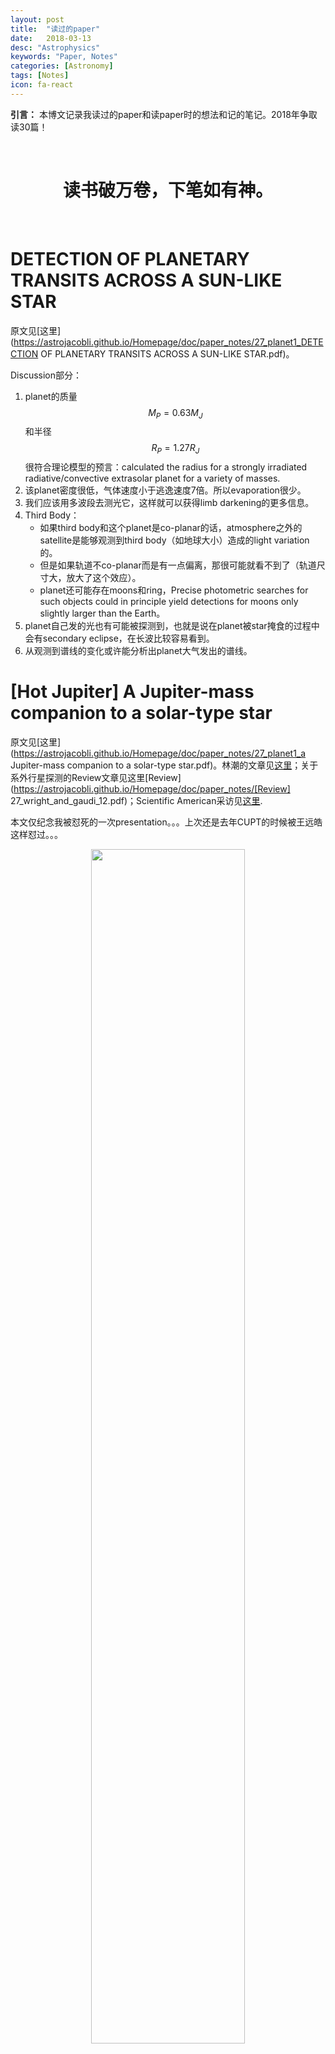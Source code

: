 ```yaml
---
layout: post
title:  "读过的paper"
date:   2018-03-13
desc: "Astrophysics"
keywords: "Paper, Notes"
categories: [Astronomy]
tags: [Notes]
icon: fa-react
---
```


**引言：** 本博文记录我读过的paper和读paper时的想法和记的笔记。2018年争取读30篇！

<br>

<center><h1>读书破万卷，下笔如有神。</h1></center>

<br>

# DETECTION OF PLANETARY TRANSITS ACROSS A SUN-LIKE STAR

原文见[这里](https://astrojacobli.github.io/Homepage/doc/paper_notes/27_planet1_DETECTION OF PLANETARY TRANSITS ACROSS A SUN-LIKE STAR.pdf)。

Discussion部分：

1. planet的质量$$M_P=0.63M_J$$和半径$$R_P=1.27R_J$$ 很符合理论模型的预言：calculated the radius for a strongly irradiated radiative/convective extrasolar planet for a variety of masses.
2. 该planet密度很低，气体速度小于逃逸速度7倍。所以evaporation很少。
3. 我们应该用多波段去测光它，这样就可以获得limb darkening的更多信息。
4. Third Body：
   - 如果third body和这个planet是co-planar的话，atmosphere之外的satellite是能够观测到third body（如地球大小）造成的light variation的。
   - 但是如果轨道不co-planar而是有一点偏离，那很可能就看不到了（轨道尺寸大，放大了这个效应）。
   - planet还可能存在moons和ring，Precise photometric searches for such objects could in principle yield detections for moons only slightly larger than the Earth。
5. planet自己发的光也有可能被探测到，也就是说在planet被star掩食的过程中会有secondary eclipse，在长波比较容易看到。
6. 从观测到谱线的变化或许能分析出planet大气发出的谱线。

# **[Hot Jupiter] A Jupiter-mass companion to a solar-type star**

原文见[这里](https://astrojacobli.github.io/Homepage/doc/paper_notes/27_planet1_a Jupiter-mass companion to a solar-type star.pdf)。林潮的文章见[这里](https://astrojacobli.github.io/Homepage/doc/paper_notes/27_Lin_hot_Jupiters.pdf)；关于系外行星探测的Review文章见这里[Review](https://astrojacobli.github.io/Homepage/doc/paper_notes/[Review] 27_wright_and_gaudi_12.pdf)；Scientific American采访见[这里](https://www.scientificamerican.com/article/20-years-later-a-q-a-with-the-first-astronomer-to-detect-a-planet-orbiting-another-sun1/).

本文仅纪念我被怼死的一次presentation。。。上次还是去年CUPT的时候被王远皓这样怼过。。。

<center><img src="{{ site.img_path }}/Hot Jupiter/Slide1.JPG" width="70%"></center>

<br>

本文谈的是人类历史上第一次发现一颗木星质量大小的系外行星的故事。本文献给复旦大学正在发着高烧的芒果同学。

<center><img src="{{ site.img_path }}/Hot Jupiter/Slide2.JPG" width="70%"></center>

<br>

这些东西没什么太多好讲的，就是基本的物理图像。视向速度的表达式

$$v_r=\gamma+K[\cos(\theta+\omega_*)+e\cos\omega_*].$$ 

可以用一些矩阵的东西推出来，并不是很复杂。我们发现，如果忽略偏心率的话，这个视向速度可以写成：

$$ v_r=\gamma+K[\cos(\omega t+\phi)]$$,

之后我们会谈到这个东西的拟合。

<center><img src="{{ site.img_path }}/Hot Jupiter/Slide3.JPG" width="70%"></center>

<br>

视向速度能够被探测到的根本原因是因为视向速度会造成Doppler shift，我们探测视向速度的方法也是去测量光谱的shift，然后根据公式$$v_r=\frac{\Delta \lambda}{\lambda}c$$就可以算出视向速度$$v_r$$.

<center><img src="{{ site.img_path }}/Hot Jupiter/Slide4.JPG" width="70%"></center>

<br>

这里面值得注意的是，木星与太阳系统带来的典型$$K_J=13\ \text{m/s}$$, 地球与太阳系统带来的$$K_e=10\ \text{cm/s}$$, 太阳表面自转的速度大概是$$v_{eq}=5\ \text{km/s}$$. 这一页ppt里引入了一个非常重要的物理量叫做质量函数 mass function of a binary system，左边都是可观测量，右边是质量。

<br>

<center><img src="{{ site.img_path }}/Hot Jupiter/Slide5.JPG" width="70%"></center>

<center><img src="{{ site.img_path }}/Hot Jupiter/Slide6.JPG" width="70%"></center>

<center><img src="{{ site.img_path }}/Hot Jupiter/Slide7.JPG" width="70%"></center>

<br>

天文里面用的很多的是cross-correlation function，用来探测两个信号的相关性。这里我们用CC来分析谱线的shift和展宽情况。上面这个图里展示了一个简单的例子，用星系的SED去检查这个CC到底有没有用。实际工作中，CC即能判断shift，还能判断展宽的情况。paper里的第一个CC function的图意思就是看这个展宽的情况与CC的对应关系。其实这段我一直觉得很模糊，不是特别clear。

<center><img src="{{ site.img_path }}/Hot Jupiter/Slide8.JPG" width="70%"></center>

<br>

讨论到真实处理光谱的时候，首先有个$$1+z$$导致的stretch的效应，这个其实很容易消除，只要给实验室光谱乘上$$1+z$$这么个因子即可。其实真实处理的时候，把吸收线标记为0，把连续谱标记为1，然后再去做CC。这样谱线的宽度也就会展现在CC的值里头。谱线的宽度来源有二，一个是恒星自转产生，一个是thermal展宽。

<center><img src="{{ site.img_path }}/Hot Jupiter/Slide11.JPG" width="70%"></center>

<br>

下面是观测的细节了，也是我被怼的最惨的地方（好像一直都很惨）。首先是radial velocity accuracy是怎么回事。首先ELODIE的光谱分辨率是$$10^5$$，按理说只能分辨$$1000\ \text{m/s}$$的shift，但是为什么accuracy是$$13\ \text{m/s}$$呢？这就涉及到信噪比的问题。我们现在想要测一个吸收线的峰值位置，那么这个位置的测量accuracy就是测量一个分布的平均值的误差（标准差$$\sigma$$）。举个例子，我们要测量一个Gauss分布中心的位置，那么这个位置测量的标准差就跟信噪比有关系，而且是反比关系。简而言之就是举个例子：我拍了一个恒星，它在CCD上的分布大概可以近似为一个二维Gauss distribution。当光子数很小、曝光时间很短、SNR很小的时候，那么测量这颗star的位置每次测量都会不一样，那么标准差就很大。如果我一下就曝光很久，SNR非常高，那么平均值的标准差就很小。而我们知道，$$SNR\propto\sqrt{N}$$ ，N即曝光时间或者光子数。所以这里光谱仪的极限星等9m是个很亮的值，就是为了SNR比较大。同时也尽可能让exposure time尽可能大，但不能大到溢出了。为了保证观测的准确性，光谱仪先观测恒星再观测calibration lamp，同时用了一个打乱的光纤来减小系统误差。注意：这个仪器为了减小外界环境带来的影响，要尽可能保证仪器处于一个相对stable的情况，比如放在真空中啊，控制温湿度磁场电场之类的不变。后面又会提到这个事情。

<center><img src="{{ site.img_path }}/Hot Jupiter/Slide13.JPG" width="70%"></center>

<br>

这张ppt里涉及到了radial velocity数据处理的关键问题，就是如何确定这些parameters。下面假定偏心率为0，那么$$ v_r=\gamma+K[\cos(\omega t+\phi)]$$。 我们先假设一个周期，那就得到一个$$\omega$$，那么我们把radial velocity写成：

$$v_r=\gamma+K\cos\omega t\cos\phi+K\sin\omega t\sin\phi$$ ,

于是令$$x=\cos\omega t,\ y=\sin\omega t,\ a=K\cos\phi, \ b=K\sin\phi$$，则问题化成了一个线性使用最小二乘法拟合的问题：

$$(v_r)_i=\gamma+a x_i+b y_i$$.

这样，就可以利用全部时间序列的数据拟合出一个$$\gamma, \ K,\ \phi$$出来。那么周期是怎么确定的呢？对于每一组参数，都能算出来一个残差平方和，叫做$$\chi^2$$，于是一个周期就对应一个$$\chi^2$$，那么只需要调整周期使得$$\chi^2$$最小即可定出周期。

给定后两个参数$$ K,\ \phi$$，然后对4 epochs的数据再去拟合$$\gamma$$，得到的结果见上图。发现$$\gamma$$会有一个Long period variation，于是猜测该系统会不会有第三个planet？但是之后更高精度的观测否定了这个$$\gamma$$ -velocity的猜测（Subo说的）。

<center><img src="{{ site.img_path }}/Hot Jupiter/Slide14.JPG" width="70%"></center>

<br>

如果固定$$\gamma$$-velocity不变，去fit eccentricity的话，得到$$e=0.09\pm0.06$$，所以我们暂时认为偏心率为0来分析后面的内容。这里还可以根据观测量算出system的mass function为$$f_1(m)=\frac{(M_P\sin i)^3}{(M_P+M_*)^2}=(0.91\pm0.15)10^{-10}\ M_\odot$$ .

<center><img src="{{ site.img_path }}/Hot Jupiter/sin i.png" width="70%"></center>

<br>

我在看paper的时候忽略了一个非常重要的东西。直接根据mass function，又已知51 Peg的质量大概是一个solar mass，那么就容易推出$$M_P\sin i=(0.47\pm0.02)M_\odot$$ . 问题就来了，如果这个$$i$$特别小，那么行星质量就可能很大，那不就是个恒星了？凭什么说是个Jupiter？那么我们需要算一个概率。如果$$M_P=4M_J$$, 那么需要$$\sin i<0.1$$.假设观测者在空间方向上均匀分布，那么能够观测到$$\sin i<0.1$$的概率就是球面上两个张角为0.1 rad球冠面积比上球面总面积（$$4\pi$$立体角）。我们简单算一下（前提是这个角很小，可以用平面来近似球冠）：

$$\text{Probability}=\frac{2\times\pi\theta^2}{4\pi}=\frac{\theta^2}{2}\sim 1\%.$$

所以四个木星质量以上的概率是百分之一，那么观测到这个companion是$$0.08M_\odot=80M_J$$的最小恒星的概率就非常非常小了。所以我们假设这次观测没有走运到那么小的概率里面去。

<center><img src="{{ site.img_path }}/Hot Jupiter/Slide15.JPG" width="70%"></center>

<center><img src="{{ site.img_path }}/Hot Jupiter/Slide16.JPG" width="70%"></center>

<br>

为了更加精确地确定这个inclination angle，一个办法就是看恒星的rotation。从谱线展宽会得到一个视向的rotation速度，即$$v_{rot}=2.2\pm1.0\ \text{km/s}$$，那么如何才能知道equator的rotation速度呢？这个问题比较challenging。我们知道（我不知道），这颗恒星可以近似看成太阳，所以半径也差不多。所以如果知道了equator的自转周期，就可以确定一个$$v_{eq}$$. 恒星磁场的形成现在有一个发电机模型，也就是恒星自转越快呢，磁场就越强。磁场的性质可以通过Ca[II]线去表征。对于邻近恒星，可以得到Ca[II]线和自转周期的经验定律，于是应用到51 Peg就可以得到自转周期的信息：$$P_{rot}=30\ \text{days}.$$ 所以算出来$$v_{eq}=2.2\pm 0.8\ \text{km/s}$$.  这样看的话发现这两个速度$$v_{eq},\ v_{rot}$$差别不太大，这很好，说明planet自转轴与公转周轴的夹角不太大。

<center><img src="{{ site.img_path }}/Hot Jupiter/Slide17.JPG" width="70%"></center>

<br>

通过以上数据可以算出来$$\sin i\in(0.4,1]$$ 。带入mass function，马上得到planet质量上限。如果假设planet自转轴与公转周轴的夹角为10度，得到的质量上限是$$2M_J$$.

<center><img src="{{ site.img_path }}/Hot Jupiter/Slide18.JPG" width="70%"></center>

<br>

对观测到的视向速度的解释不只是companion这一种，还能是sunspot和pulsation。对于sunspot，按理说观测到的视向速度周期应该与测量色球得出的恒星自转周期相匹配，但是显然不匹配。其次，如果51 Peg的周期是4.23天的话，那么它应该相当年轻，而且有相当强的色球活动，这都与观测不符。

<center><img src="{{ site.img_path }}/Hot Jupiter/Slide19.JPG" width="70%"></center>

<center><img src="{{ site.img_path }}/Hot Jupiter/Slide20.JPG" width="70%"></center>

<center><img src="{{ site.img_path }}/Hot Jupiter/Slide21.JPG" width="70%"></center>

<br>

还有解释是pulsation。根据pulsation理论，恒星的光度、颜色和谱线的对称性都会发生变化，但是观测都没观测到。其次，instability 的恒星都分布在赫罗图的一个小区域上，但是显然太阳不在那个区域之内。因此理论上不太可能发生如此大的速度振幅（50m/s）的pulsation。

剩下一个solution只能是companion了。

<center><img src="{{ site.img_path }}/Hot Jupiter/Slide23.JPG" width="70%"></center>

<br>

奇怪的是问题是，根据行星形成理论，要形成一个木星质量的行星，先得形成一个15个地球质量的core (which is made of rock and ice)，然后才能不断吸积成一个木星。那么奇怪的是，在0.05AU处根本不太可能形成这么一个core，也就不太可能形成木星。于是有两个假说（Lin et al. 1996)，一个是高偏心率轨道迁移假说，另一个是disk condensation假说。

> **Q: In contrast, it seems like the theorists were fully ready to embrace the idea that a Jupiter-size world could migrate extremely close to its star.**
>
> A: Yes, in fact the answer had already existed for 15 years. The first paper published on orbital migration by Peter Goldreich and Scott Tremaine—two very important men in astronomy—was devoted to the study of a small body embedded in a disk. The body could be a small galaxy in the disk of a large galaxy or a planet in an accretion disk [the dusty structure around a newborn star]. In the abstract of this paper the last sentence read: “Jupiter was not born where it is today.” That was in 1980.



**高偏心率轨道迁移假说**是指，hot Jupiter先在5AU的地方形成，而且它外部存在着一个引力摄动源，将其轨道摄动成一个高偏心率的轨道。注意：只有当行星与太阳距离较近的时候tidal dissipation才会很明显。高偏心率轨道正好提供了这样一个场合。dissipation之后的木星离太阳可以相当近，而且做圆轨道运动。

**Disk condensation**大概是指（我不太记得清了）所有行星形成之前有个dust disk，这个disk上有些尘埃因为扰动开始聚集，然后慢慢形成木星再慢慢由于dust的作用演化到0.05AU。（这段文字可能很有问题！）

<center><img src="{{ site.img_path }}/Hot Jupiter/Slide24.JPG" width="70%"></center>

<center><img src="{{ site.img_path }}/Hot Jupiter/Slide25.JPG" width="70%"></center>

<br>

我们可以根据这个hot Jupiter还存在着大气来推断它的最低质量。计算都很容易，最后得到一个$$M_P>0.3M_J$$. 

除了热木星之外，还有可能是一个褐矮星，这个褐矮星与51 Peg相互绕转，同时褐矮星上的大气很多也被evaporation掉了，剩下的并不多，所以质量很小了。此时的褐矮星的逃逸速度一定大于thermal velocity了，不然会继续evaporate。

<center><img src="{{ site.img_path }}/Hot Jupiter/Slide26.JPG" width="70%"></center>

<br>

以上这个计算表明了tidal dissipation的时标与恒星/行星的年龄相仿，从而说明了这个机制或许是可能的。

<center><img src="{{ site.img_path }}/Hot Jupiter/Slide27.JPG" width="70%"></center>

<br>

最后想分享一下感想，一个是做科研一定要细致，**一个是英语一定要好！**

> In the two decades since, Mayor and his colleagues have deployed a variety of techniques to discover nearly 2,000 more exoplanets, worlds of staggering diversity. Researchers now estimate there are tens of billions of planets similar to Earth throughout our galaxy. Although Mayor’s breakthrough work helped kick-start what was then a new field of exploration, it did not exactly make him famous. His work was quickly overshadowed by findings from larger teams and big-budget satellite missions—and by more quotable, native-English-speaking researchers. Nevertheless, when *Scientific American* caught up with Mayor he was in high spirits, cheerfully describing his historic moment as well as his ongoing, boundary-pushing exoplanetary searches.

> **Q: And yet the later discoveries by other teams also overshadowed your early work, at least in the English-speaking media.**
> A: It’s true, we don’t have so many callers from the U.S. I’m just sorry my English is so bad.





2018-03-13 于北京大学元培学院自习室



<br>



# **[GW170817] Observation of Gravitational Waves from a Binary Neutron Star Inspiral**

2018年3月6日天体物理讨论班上的一些讨论结果列在下面。

1. 在天体物理讨论班上做ppt要做16:9比例的。

2. 一个问题是，LIGO的detector noise的分布是一个连续谱上叠加一些分立的尖峰，这些东西的形成是怎么回事？

3. 一个很vital的问题是：光在传播过程中，与整个时空一起被distort，那么光到底是怎么改变相位的？这个问题我一直也没有搞清楚，或许学了GR之后会有一些结果。

4. 我们设计一个假想实验：一个单臂的cavity，一边装有激光和CCD，另一边装有一个反射镜，已有的系统可以精确测量单一光子从发射到接收的时间差。在平直时空里，如果把cavity的长度记为$$l$$，那么这个时间差就应该是$$\Delta t=\frac{2l}{c}$$. 那么这样的单臂装置能否探测引力波？

   答案是肯定的，但是这样的单臂装置只能探测波矢 $$k$$ 在特定方向的引力波，也就是有一些盲区。具体来讲，下图中绿色的引力波可以被探测到，而红色的引力波则探测不到，因为红色引力波对于spacetime和光同时作用。

   <br>

   <center><img src="{{ site.img_path }}/paper_notes/GW6.png" width="70%"></center>

   <br>

   因而，设计LIGO的巧妙之处就在于，两个臂能够探测到更多方向的引力波，干涉的意义在于将两个臂的信号进行比较。同样，LIGO也有其观测盲区。Virgo的观测盲区就对确认GW170817事件的位置起到了关键性的作用。

5. BNS merger事件中GRB延迟1.7s才到达地球，这个原因主要是GW的产生于GRB的产生从物理机制上就是不同步的。其次，如果认为GRB和GW在传播过来的过程中由于各种medium的折射率导致了时间差，那么可以得到引力波与光速的相对速度差为$$10^{-15}$$，这一数值限制和排除了一些dark energy的模型，因为DE模型会预言GW和光速的差别。（是这样的吗？）

6. 如何从引力波的波形上来判断出这两个致密天体相互绕转的偏心率大还是小？是椭圆还是圆？一个非常非常好的想法是：极限思维。当偏心率很小的时候，基本上是圆，那么整个strain就应该随时间平稳，随着inspiral缓慢变化。但如果偏心率非常非常大，两个致密天体距离极小值非常小，极大值又非常大，那么根据GR，系统仅在间距非常小的时候强烈辐射引力波，那么看到的波形就应该是一个准周期的急剧增强。这个想法非常非常物理，**很有赵凯华和费曼的风格！！！**

7. 在GW170817事件中，是怎么判断出是两颗中子星合并而非两颗黑洞或者一个黑洞一个中子星？一个想法是，两个黑洞的质量很可能大于chirp mass推出的那一套。但是根据陈弦的说法，质量小于$$10^{21}\ \text{g}$$的黑洞是会被蒸发的，但是几个太阳质量的恒星的寿命是好几个Hubble time，可以稳定存在下去。因此几个太阳质量的黑洞merger是可能的。另一个说法是看具体的waveform的不同。其实也有道理，因为中子星是个有结构的东西，而黑洞是一个质点**（小黑洞没有吸积盘？？？）**，因此其四极距可能表现出的性质不同，waveform也不同。这个陈弦没仔细说。但是最重要的一点是，BBH merge之后不会有剧烈的物质抛射，不会形成GRB和其他波段的明亮光学对应体。但中子星不同。这篇GW170817 claim是BNS合并的主要原因就在于光学对应体。那就会问了，黑洞-中子星merger是什么情况？可以说，黑洞中子星merger的物质喷发肯定没有BNS merger猛烈。

8. 还有个问题是，BNS merger之后形成的东西是BH还一个新的中子星？如何去观测验证？这个问题非常challenging。一个可能的办法是这样的。merger喷射出去的物质有一部分会回落，而回落到中子星表面和回落到BH里面产生的物理效果是不同的。去BH里就啥也看不见或者辐射比较弱（顶多是被BH吸积然后particle之间发生摩擦），但是撞到中子星表面就不一样。中子星表面是硬的（相对黑洞），所以是一个更好地把particle的动能转化为热能从而radiation出来的场所。因而通过长期观测BNS merger的光学对应体的光谱等办法就能够大致判断merger的结果是什么样。




原文见[PRL 119, 161101 (2017)](http://kiaa.pku.edu.cn/~dongsubo/taolun/papers/GW170817.pdf).

今天是李海桐生日。

还是继续好奇一下，Abbott是哪路神仙。

问题：post-Newtonian waveform model是什么玩意？

## **Abstract**

好文章的abstract写得简明清晰，没废话。


1. 本次BNS-GW事件的SNR=32.4，非常强，而且false-alarm-rate是八万年误报一次。
2. 两颗中子星质量在$$1.17\sim1.60M_\odot$$之间，总质量为$$2.74M_\odot$$。由于这次观测有三个干涉仪，所以将事件定位到了28平方度的区域，光度距离为$$40Mpc$$.
3. GW事件之后1.7s观测到了GRB事件，之后也观测到了光学对应体。这是首例能够印证GRB与BNS merger有关的观测证据。
4. 多信使天文正式开启。

<br>

## **Introduction**

2017年8月17日，LIGO-Virgo观测到了两个小质量致密天体发出的GW。之前对中子星PSR B1913+16轨道的观测、以及银河系内一些BNS轨道的观测就已经发现中子星可能往外辐射GW从而影响轨道。这为干涉仪探测到双中子星并合提供了一些可行性。

值得一提的是，Advanced LIGO的第一轮观测O1根本就没有发现小质量天体(小于$$5M_\odot$$)发出引力波（当然这个是有一个可信度的limit，在这个limit之下没发现）。这就对BNS merger事件发生的速率提出了一个上限，即$$12600\ \text{Gpc}^{-3}\ \text{yr}^{-1}$$. 

在第二轮观测O2的117天里，观测到了两个BBH事件，以及一个BNS事件。这个BNS是O2中最强的信号，SNR=32.4。这个事件的chirp mass为：$$ \mathscr{M}=1.188M_\odot$$，在section IV中算得总质量在$$2.73\sim3.29M_\odot$$之间，单个中子星的质量在$$0.86\sim2.26M_\odot$$。我们已知的BNS系统总质量在$$2.57\sim2.88M_\odot$$，单个中子星质量$$1.17\sim1.60M_\odot$$. 因此这就印证了本次事件是BNS merger。为什么不是BH-NS merger呢？因为两三个太阳质量的BH在银河系里不太常见（their inconsistency with the masses of known black holes in galactic binary systems，所以排除（小质量的BH都蒸发了？）。(我估计仔细根据频率算算，可能可以排除)

<br>

## **Data**

三台仪器的detector horizon不一样，detector horizon是一个长度量，定义为SNR=8的事件的距离。LIGO-Livingston、Hanford、Virgo的detector horizon分别为218、107、58Mpc。

下图是频率-时间图，一个很有意思的现象就是，高频部分看起来噪音很细碎，即噪音随时间变化很快，但在低频部分噪音随时间变化较慢，其实这很显然。

<br>

<center><img src="{{ site.img_path }}/paper_notes/BNS1.png" width="50%"></center>

<br>

再分析具体数据的时候，肯定需要扣除噪声。对于两个LIGO的数据，扣除的噪声主要有：terrestrial contribution to detector noise, calibration lines, 还有美国60Hz交流电的噪声。对于LIGO-Hanford，特别清除了laser pointing noise，大大提高了SNR。但是Virgo数据的SNR太低了，没参与其他参数的确定，只是参与了事件的localization。Virgo数据太差的原因是：detector horizon太低，而且source相对于antenna pattern的方位也不合适。

更惊险的是，在merger之前1.1s时Livingston的LIGO出现了一个instrumental noise transient（也叫做glitch），看起来真的非常强烈，导致了5ms信号（D/A converter of the feedback signal controlling the position of the test masses）的饱和。这种glitch每几个小时就会发生一次，但是两台LIGO之间发生glitch没有什么相关性。发生glitch的原因还未知。最后用了一系列的方法吧glitch修正了（glitch was modeled with a time-frequency wavelet reconstruction)。

<br>

<center><img src="{{ site.img_path }}/paper_notes/BNS2.png" width="50%"></center>

<center>Glitch</center>

<br>

同样，跟BBH一样，BNS merger GW的观测也没有任何能够影响结果的environmental disturbance。

对于Virgo，各种噪声就很多了。但是在数据分析中，没有扣除Virgo的任何noise，因为Virgo的作用就是localization。

<br>

## **Detection**

GW170817刚开始是Hanford用numerical GR算出的waveform进行fit的时候发现的，因为当时Livingston有glitch，所以机器没有自动发现Livingston的信号。但之后人工看数据时发现Livingston也有。之后又发现了GRB 170817A。

为了更快的定位，LIGO有一种fast  localize algorithm，但是精度有限。当时用rapid方法定下来的region大小为31平方度。快速定下区域的好处是可以马上让其他天文学家找光学对应。当时定位的图见下面。十字叉丝的位置是NGC 4993的中心位置。浅蓝色区域是LIGO-Virgo用rapid方法定位的结果，绿色区域是用了更精确的方法定位的结果，最后是28平方度。引力波事件的距离也与NGC 4993的距离一致。

最后还说了一下这个事件的真实性。在前前后后5.9天时间里，还有一个SNR=18.3的时间。

<br>

<center><img src="{{ site.img_path }}/paper_notes/BNS3.png" width="50%"></center>

<br>

## **Source Properties**

<br>

## Implications

1. Astrophysical rate

   根据这次BNS事件，可以推断出宇宙中发生BNS merger事件的速率是$$R=1540^{+3200}_{-1200}\ \text{Gpc}^{-3}\ \text{yr}^{-1}$$.

   由BNS mergers产生的随机引力波背景可能和BBH mergers产生的随机引力波背景是同一个量级。这句话还有待更sensitive的实验去检验。

2. Remnant

   一个可以检验的东西就是BNS merger之后还有没有引力波的辐射。根据LIGO的现有的灵敏度、方法和数据，没有观测到postmerger signal。但是不能排除有postmerger signal。

3. Tests of gravity

   从GRB与GW的1.7s的时间差上可以推算出gravity的速度、检验洛伦兹协变性和等效原理。这次BNS signal的时间(~100s)比BBH的时间(~0.5s)长很多很多，这或许能够帮助设定更好的waveform去fit之后的transient事件。

4. Cosmology

   这里还挺有意思。仅根据GW事件数据可以推得source的luminosity distance，然而source又在galaxy中，所以也就知道redshift。根据luminosity distance和redshift，就可以推得哈勃常数$$H_0=70^{+12}_{-8}\ \text{km s}^{-1}\text{ Mpc}^{-1}$$. 从另一方面来讲，如果我们假设之前测得的cosmology parameters都是准确的，然后用来反推luminosity distance，这就给source的inclination angle（与GRB的方向相联系）做出了constraints。

<br>

<br>

# **[GW150914] Observation of Gravitational Waves from a Binary Black Hole Merger**

原文见[PRL 116, 061102 (2016)](http://kiaa.pku.edu.cn/~dongsubo/taolun/papers/GW150914.pdf)，GW150914的数据见[Data release for event GW150914](https://losc.ligo.org/events/GW150914/)。

本文是人类历史上第一次**直接**探测到引力波事件。本次引力波事件GW150914的频率范围是35~250Hz，峰值强度为$$10^{-21}$$. 波形与双黑洞合并理论预言出的波形相一致。本次事件的可信度为5.1$$\sigma$$, 有3.0个太阳质量变成了引力波辐射出来。这篇文章行文逻辑清晰，语言简洁，是一篇非常好的文章。很好奇这个一作B. P. Abbott是哪位大仙，reference里全是他的paper。

## **History**

GW: 1916年，线性化后的GR弱场方程有平面波解，波速为光速，由质量四极矩产生。

BH: 1916年史瓦西写出了黑洞解；1963年Kerr引入旋转黑洞（黑洞旋转的速度与吸积速率、喷流有关系）；之后quasi-normal和relativistic two-body dynamics；numerical GR.

重点：双黑洞并合从来没有**直接**观测到过。之前观测到过双pulsar并合而且energy loss。This lead to the recognition of observing amplitude and phase of GW directly.

[Weber棒](https://en.wikipedia.org/wiki/Weber_bar)诞生于上世纪六十年代，由马里兰大学的Joseph Weber发明， 随后又有低温**共振**探测器。干涉装置->长基线宽带激光干涉装置。这里面技术上的问题，尤其是怎么能通过多次干涉将GW的strain放大到可观测的大小。按理说GW的strain是quantum层面的。根据Rainer Weiss的ppt，LIGO臂长为4km，那么$$\Delta L=4\times10^{-18} \text{m}$$，也就是波长的$$10^{-12}$$. 这个层次是很难想象如何去探测到的。2000年左右的引力波探测项目：LIGO (US), Virgo (Italy), TAMA 300 (Japan), GEO 600 (Germany). LIGO升级过一次，变成了Advanced LIGO，sensitivity都提升了许多，尤其在低频部分（不是说要探测primordial GW嘛……）。

这里介绍一下Weber bar。1967年Weber发了一篇PRL名为[Gravitational Radiation](astrojacobli.github.io/Homepage/doc/paper_notes/PhysRevLett.18.498.pdf)的文章，探讨如何用一个直径1m，长2m的铝棒探测引力波。铝棒的共振频率为1660Hz。Weber搞过好几次假新闻，甚至说自己探测到了SN1987A的GW。当然这个铝棒太短了，想要探测$$10^{-21}$$ 的strain基本不可能。Weber继引力波没搞好之后又开始探测中微子，但是中微子也没搞好……

<center><img src="http://www.sciencemag.org/sites/default/files/styles/article_main_large/public/images/sn-weber.jpg?itok=-dW9FTSK" width="50%"></center>

<center>Weber Bar</center>

<br>



## **Observation**

LIGO的两个站点L1与H1都探测到了本次GW事件，intersite传播时间是10ms，信号的SNR=24。

很遗憾，观测时段世界上其他GW探测器都没有工作，因此只有依靠两台Advanced LIGO来测量、确认与定位。可想而知，两台LIGO的要求是必须的，一个是能够更加确认GW事件，另一个是能够通过phase和time来确定事件在天上的位置。本次事件被localize到了600平方度的天区（90%置信区域）。

信号的特征是频率随时间渐渐升高（35~150Hz），对此最可能的解释就是双黑洞inspiral然后coalesce。为什么这么说？（可能是根据GR）我们可以定义一个啁啾质量chirp mass $$\mathscr{M}$$:

$$ \mathscr{M}=\frac{(m_1m_2)^{3/5}}{(m_1+m_2)^{1/5}}.$$ 

根据GW的strain-time diagram就可以算出这个chirp mass，得到的结果是chirp mass大概是$$30\ M_\odot$$. 根据chirp mass的表达式和均值不等式，容易算出总质量$$M=m_1+m_2>70 M_\odot$$. 这么个玩意的史瓦西半径大概是210km。现在考虑两个恒星绕转频率要达到35~150Hz，我们取75Hz去考察一下。根据Kepler第三定律，很容易算出来两个恒星之间的距离为350km。一般而言，中子星的质量在1.4~3之间，所以排除双中子星的可能。黑洞-中子星系统如果有刚才的chirp mass的话，可以求解一下方程

$$\text{m1}=200 \text{m2};\\\text{NSolve}\left[30=\frac{(\text{m1} \text{m2})^{3/5}}{\sqrt[5]{\text{m1}+\text{m2}}},\text{m2}\right]$$

这时候算出来的$$m2=3.6$$ ，符合中子星的质量，但是发现黑洞的质量就是$$m1=720$$了，那么总质量就非常大。此时黑洞的史瓦西半径为2160km。如果以这个值为$$a$$让中子星绕着黑洞转，那么可以根据Kepler 3rd算出频率为$$f=15 \text{ Hz}$$. 所以根本不可能是黑洞-中子星并合。那么只能是双黑洞并合了。从GW波形上看，ringdown过程的波形与numerical GR预言双黑洞并合为Kerr黑洞的结果一致。所以这就是双黑洞的并合了。

上面这个分析可以说是非常简明精妙了。并不通过任何GR的东西就可以大致推断出这是双黑洞并合！这个问题感觉可以作为某些考试的考题（滑稽）。可想而知这个chirp mass有多重要。

<br>

<center><img src="{{ site.img_path }}/paper_notes/GW5.png" width="50%"></center>

<br>

什么是[**ringdown**](https://www.quora.com/What-is-black-hole-merger-ringdown)？从上面这个图来看，当两个黑洞距离为一个史瓦西半径的时候，就开始ringdown了。双黑洞绕转过程中质量消散，并辐射引力波，间距减小。当两个黑洞horizon相碰时，我们没法看见里面的rotating了，但是质量还是在rotating。从horizons merge到最终平静下来的过程（reach final configuration）就叫做ringdown：即系统还在辐射引力波（ringing），但是强度在下降（down）。**maximum对应ringdown的开始吗？** 关于ringdown的物理细节请见这个[讲座](http://pirsa.org/16060014)。 

<br>

<center><img src="{{ site.img_path }}/paper_notes/GW1.png" width="40%"></center>

<center>双黑洞并合示意图</center>

注意：图中的time series都是带通滤波 (35~350Hz) 之后的结果，从而取消了这个band之外的noise，这个band就是LIGO’s most sensitive band.

<br>

## **Detectors**

这段主要是说LIGO装置。LAdvanced LIGO比以前的LIGO装置灵敏了不少，尤其是在低频部分。

<center><img src="{{ site.img_path }}/paper_notes/GW2.png" width="80%"></center>

<center>LIGO Interferometer</center>

<br>

LIGO臂长$$L=4\ \text{km}$$，这个臂长决定了我们探测到GW的频率敏感范围在100-300Hz。Primordial GW的频率应该是很低很低了，所以challenge。**问题：GW的频率与GW源的距离应该是反比吧？红移越高的源GW频率应该越低？因为宇宙学红移？**在低红移区，**能够sensitive的volume是strain sensitivity的三次方。**

我们测量到的strain只是引力波在臂长方向上的一个projection。我们知道，strain的定义是$$\delta L/L$$, 量级是$$10^{-21}$$，可以说是根本测不到。所以整个装置的idae就是要将这个小量给放大。办法就是干涉。但是主要问题还在于环境的noise等等。为了提高sensitivity，LIGO用了resonant optical cavity，能够给相位差乘以300倍。其实原理就是**Fabry-Perot干涉仪**。同时为了增加激光（$$\lambda=1064\ \text{nm}$$）光强，还在入射和出射出都放了power recycling mirror/signal recycling mirror（半透明），**据说可以broaden the bandwidth of cavity.** 还有问题就是环境带来的noise，解决办法就是把主要的test mass悬挂在一个quadruple-pendulum system上，可以防seismic noise（主要是低频）。特殊设计的干涉技术也能最大程度地把strain转化为光信号。装置也用了一些特殊材料来降低thermal noise。当然了，为了防止laser被空气Rayleigh scattered，整个cavity都被抽真空到$$1\ \mu\text{Pa}$$，但是去算算的话这个压强下空气分子数密度还能达到$$10^{14}\ m^{-3}$$，不知道这个合不合格。**我估计光深与分子数密度有个正比之类的关系。**

整个观测过程中**貌似**一直做了calibration for optical components.

为了在整个实验中监测环境disturbance的变化，LIGO在interferometer旁边还放了一堆探测器来探测环境变化，还有一堆措施来矫正时间（better than 10μs）。

## **Detector Validation**

主要来证明他们这次GW事件不是一个误报。

> None of the environmental sensors recorded any disturbances that evolved in time and frequency like
> GW150914, and all environmental fluctuations during the second that contained GW150914 were too small to account for more than 6% of its strain amplitude.

可见做实验一定要非常严谨才行。LIGO还检查了long-range correlated disturbances between the two sites. 结果也没发现什么长程关联。

## **Search**

这段主要来讲GW信号是如何搜寻、识别、发现的。

Advanced LIGO first observational period中探测引力波的方法有两个：

1. 专门想探测compact objects‘ coalescence，所以用numerical GR算出的waveform去与实际时间序列fit，看有没有这么一个coalescence的事件。
2. 探测一般的transient signals，探测范围广，并不提前假设波形。

无论用哪个方法，本次GW事件都是确认无疑能够探测到的，而不是误判或者无法探测到。

**然后谈了一些我看不懂的东西，比如什么search background，ranking之类的。**或许应该再看看。

### Generic transient search

不预设waveform而是直接找1kHz以下持续时间长的signals。定义了一个量叫做detection statistic $$\eta_c$$用来代表事件的SNR and the consistency of data between the two detectors.

因为不假设waveform，所以根据time series morphology把event分为三类：

1. Noise transient (C1);
2. Frequency increases with time (C3);
3. Else (C2).

<center><img src="{{ site.img_path }}/paper_notes/GW3.png" width="60%"></center>

<center>Generic transient search</center>

<br>

本次GW事件的$$\eta_c=20.0$$，非常非常高。如果本次事件是noise造成的话，那22500年才会发生一次。本次事件的置信度达到了4.6$$\sigma$$.

### Binary coalescence search

这种search方法设定的waveform是双天体系统产生的，总质量上限为$$100\ M_\odot$$，无量纲的自旋上限为0.99（具体什么是dimensionless spin我还不知道）。对于这种方法也有一个detection statistic $$\hat{\rho_c}$$，本次事件的$$\hat{\rho_c}=23.6$$，可以说相当大。置信度达到了5.1$$\sigma$$. **问题：什么是post-Newtonian formalism？**

<center><img src="{{ site.img_path }}/paper_notes/GW4.png" width="60%"></center>

<center>Binary coalescence search</center>

<br>

## Source Discussion

主要办法就是根据测量到的waveform去fit numerical GR model里面的参数，比如两个黑洞的质量、到地球的距离、mass loss、redshift之类的。值得注意的是，这次事件将 $$3.0\ M_\odot c^2$$的能量以GW的形式辐射出去，其中辐射的最大功率可达 $$200\ M_\odot c^2/\text{s}$$，可以说是十分震撼了。

证实此次事件确实是双黑洞并合的一个办法是看ringdown的waveform，另一个就是看最后形成Kerr黑洞的mass和spin是否与GR一致。答案当然是肯定的。	

另外，在post-Newtonian formalism中，引力波的phase可以用$$f^{1/3}$$来级数展开，展开系数可以由GR算出，同样也可以由data得到这些系数。结果理论与实验相符合。

最后，给GW假定一个modified色散关系，则本次观测先定了引力子的Compton波长$$\lambda_g>10^{13}\ \text{km}$$，也就是说引力子的质量有个上限$$m_g<1.2\times10^{-22} \text{eV}/c^2$$. 我们知道场与粒子其实是一回事儿。

上面说的三个问题都没看具体的details，是对是错不敢肯定。

总之，这个发现证实了双黑洞是真实可以存在的，并且在一个Hubble time的时间内可以merge。**双黑洞是如何形成的？** 同样，这个结果还限制了binary BH merger的rate，大概在$$2\sim400 \ BHs/Gpc^{3}/yr$$. 现在一个问题就是，可以探测binary BH 真正从很早以前演化到merge这么个过程发出的GW是什么样。

## Conclusion

<h3>The LIGO detectors have observed gravitational waves from the merger of two stellar-mass black holes. The detected waveform matches the predictions of general relativity for the inspiral and merger of a pair of black holes and the ringdown of the resulting single black hole. These observations demonstrate the existence of binary stellar-mass black hole systems. This is the first direct detection of gravitational waves and the first observation of a binary black hole merger.</h3>

## 几个问题

1. 黑洞的质量应该是通过numerical GR摸你得到的吧？
2. 两台LIGO interferometer的设计是不是为了更好的定位？
3. 原文Fig. 1中第二个waveform是inverted and shifted，因为两台LIGO相隔一个距离，而且摆放位置正好相反。（好像很巧妙的样子，但是为啥要反着摆呢？为了更好localize？）

<br>



# **Galaxy Zoo: Morphological Classification of Galaxy Images from The *[Illustris](http://www.illustris-project.org/)* Simulation**

原文见[1801.08541](https://arxiv.org/pdf/1801.08541.pdf)。

本文主要研究了Illustris模拟出的星系的形态学分类。他们把Illustris模拟出的image和SDSS真实的image混合起来放在了GZ2中让志愿者们进行形态学分类，然后研究Illustris和真实星系在形态学分类上有什么异同，从而评估Illustris的可靠程度吗，也能够**检查Illustris在模拟的时候丢失了什么物理**。

> GALAXY ZOO的Illustris版本，看来simulation的问题还不少。——彭影杰

## **Illustris**

这几天随便看了看Illustris这个项目。这个项目在2015年就做完了，模拟了从$$z=127$$ 一直到今天的宇宙演化历史。常见的模拟还有Millennium，EAGLE等，但是Illustris厉害之处有这么几点。首先，Illustris考虑了物质更详细的相互作用，而不是只考虑引力作用；其次，Illustris采用的流体力学模拟方法并不是传统的Lagrange描述（“smoothed particle hydrodynamics”, or SPH, where the mass of the gaseous fluid is parceled out to a discrete number of particles. These particles move in response to the combined forces of gravity and hydrodynamics, and their position at any time indicates where the gas is, and how it is moving.），也不是传统的Euler描述（The second approach of “Eulerian” or “mesh-based” methods, typically utilizing a scheme called “adaptive mesh refinement” or AMR. In this method, space itself is divided up into a grid, and the flow of gas between neighboring cells of this grid is computed over time.），而是用了一种新的方法叫moving unstructured mesh或者形容为准Lagrange的方法，他们的代码称为AREPO code。这种方法的速度和精度比较好。再次，Illustris模拟的volume比之前的大，为$$106.5^3(\text{Mpc})^3$$而且mesh分得更细，resolution elements 在$$10^{10}$$这个量级。但其实给这个数字开个三次方根，也就变成了$$2500\times 2500\times 2500$$ 的cube，这么看起来这个resolution并不大。幸亏我们生活在三维世界，如果维数再高点，那计算量就更大了。

Illustris采用的galaxy formation model详细考虑了Gas cooling and photo-ionization、Star formation and ISM model、Stellar evolution、Stellar feedback、Black holes and SMBH feedback。虽然我还不知道这些东西的细节是如何实现的，但是从这里看Illustris确实是比之前的模拟考虑到了更多的物理。但是我感觉，这些东西考虑不好的话，可能会适得其反。所以有必要搞清楚这些因素是如何考虑进去的。又想到IllustrisTNG还考虑到了磁场等更复杂的因素。这些模拟靠谱吗？只有与观测对比才能给出答案。

## **文章内容**

说完了Illustris模拟项目，这篇paper就从形态学上检查了一下这个模拟的结果如何。形态学是反应星系动力学和恒星形成历史的一个非常敏感的probe。从纯形态学（比如用眼睛看）上作出的判断很难用其他纯参数的方法代替（比如用星系的各种物理参数和几何参数），因为电脑没法轻易综合各种信息给出判断，但是人脑可以。这篇paper想要探究Illustris跟今天观测到的galaxy population究竟有多符合。为了达成这个目的，首先就要把计算机里的模拟数据转化为图像，见Snyder et al. (2015)的文章里提供的方法。为了方便和SDSS图像进行比较，单纯的Illustris image还需要叠加上一个SDSS background。

在Illustris subhalos的选取中，要消除不同方向观察subhalo对统计结果带来的影响，作者从正四面体的四个顶角分别观察这些subhalos，生成4个图像。为了消除background产生的影响，有分别给每个图像叠加上4个随机的SDSS background，这样的话一个subhalo就有16个图像与之对应。选取subhalo当然是把模拟出来的都选上，但是怎么选与之对应的SDSS images呢？一个很重要的指标就是mass function，即Illustris images的mass function要与SDSS images的mass function对应。于是用一个办法叫**bootstrap resampling** 就能办到这一点。有意思的是，整个样本里没有mass小于$$10^{10}$$ 的，而且小质量星系的模拟结果也很呵呵。这大概是因为对于小质量星系，resolution cube相对而言太大了，就没法弄出来个好结果。

<center><img src="{{ site.img_path }}/paper_notes/1.png" width="40%"></center>

<center>Fig.1 Resample后的Illustris和SDSS的mass function</center>

<br>

把这些样本投放给Galaxy Zoo的志愿者并得到了结果之后，由于GZ2的问题太多，而Illustris模拟出的大多数星系跟真实星系长相差别较大，所以就先挑最简单的问题研究，那就是**“t01_smooth_or_features_a02_features_or_disk_debiased”** 这个选项。但是要注意，这篇paper中并没有引入权重然后把vote fraction给debiased一下。所以直接研究的就是vote fraction（unweighted），为了方便这里记做$$f$$ ，这个$$f$$越接近1，说明星系越featured，反之说明星系越ambiguous。

<center><img src="{{ site.img_path }}/paper_notes/2.png" width="40%"></center>

<center>Fig.2 Illustris和SDSS的vote fraction分布情况</center>

<br>

从图二容易看出，Illustris星系的vote fraction集中在0.1和0.6附近，而SDSS的则集中在0.1和1附近，二者差别非常明显。对于SDSS在$$f$$ 较小的区域count较多的一个解释是：由于SDSS是望远镜观测的结果，远处非常faint的星系即使有feature也会因为观测原因变成无feature。我不太清楚在生成图像的时候有没有考虑到真实观测时带来的模糊（可能提到过，比如1.4“和convolve那里）。

<center><img src="{{ site.img_path }}/paper_notes/3.png" width="80%"></center>

<center>Fig.3 不同质量区间Illustris和SDSS的vote fraction分布情况</center>

<br>

从图三看出，小质量星系Illustris的结果与SDSS简直就是镜像，大质量星系符合得比较好。对于质量大于10.5的星系，SDSS images中含有更多的spirals也就是featured galaxies；反之，Illustris images就有些ambiguous，没有那么多被认证成featured galaxies。

为了检查intrinsic dust extinction的影响，应该检查不同$$b/a$$ 星系的vote fraction。结果是Illustris与SDSS的差别还是很大。



## **文章的结论**

Illustris模拟里中高质量富含特征的星系的缺失是最令人惊讶的结论（见图三）。可能的原因是：Repeated interactions
between simulated galaxies provide a plausible mechanism
for suppression of visible features.  Image中的bright knots，over-prominent arms随处可见，这可能是particle resolution还不够高导致的。

有一个hypothesis：visually featured galaxies experienced comparatively fewer interactions during their
formation.

Below $$10^{11}M_\odot$$, the number of stellar particles
comprising a galaxy is apparently insufficient to represent
the simulated physics reliably, and observed structures
are often likely to result from resolution-induced artifacts. 也就是说模拟的精度还是不够。





2018年2月5日

<br>
